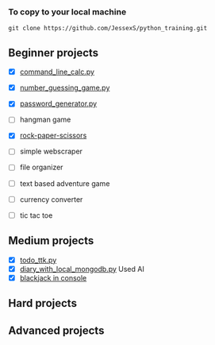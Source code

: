 ### To copy to your local machine
`git clone https://github.com/JessexS/python_training.git`


## Beginner projects
- [x] [command_line_calc.py](https://github.com/JessexS/python_training/blob/main/command_line_calc.py)
- [x] [number_guessing_game.py](https://github.com/JessexS/python_training/blob/main/number_guessing_game.py)
- [x] [password_generator.py](https://github.com/JessexS/python_training/blob/main/password_generator.py)
- [ ] hangman game
- [x] [rock-paper-scissors](https://github.com/JessexS/python_training/blob/main/rock_paper_scissors.py)
- [ ] simple webscraper
- [ ] file organizer
- [ ] text based adventure game
- [ ] currency converter
- [ ] tic tac toe



## Medium projects
- [x] [todo_ttk.py](https://github.com/JessexS/python_training/blob/main/todo_ttk.py)
- [x] [diary_with_local_mongodb.py](https://github.com/JessexS/python_training/blob/main/diary_with_local_mongodb.py) Used AI
- [x] [blackjack in console](https://github.com/JessexS/python_training/blob/main/blackjack.py)

## Hard projects



## Advanced projects
